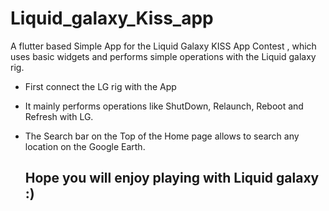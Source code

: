 # Liquid_galaxy_Kiss_app

A flutter based Simple App for the Liquid Galaxy KISS App Contest , which uses basic widgets and performs simple operations with the Liquid galaxy rig.

* First connect the LG rig with the App
* It mainly performs operations like ShutDown, Relaunch, Reboot and Refresh with LG.
* The Search bar on the Top of the Home page allows to search any location on the Google Earth.

  ## Hope you will enjoy playing with Liquid galaxy :) 
